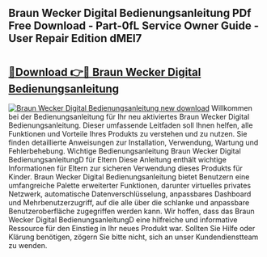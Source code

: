 ## Braun Wecker Digital Bedienungsanleitung PDf Free Download - Part-0fL Service Owner Guide - User Repair Edition dMEl7

# <h2><a href="http://df59qp.blite.top/?on=Braun+Wecker+Digital+Bedienungsanleitung">🔗Download 👉🔴 Braun Wecker Digital Bedienungsanleitung</a></h2>

[![Braun Wecker Digital Bedienungsanleitung new download](https://i.imgur.com/lujVjoI.png)](http://df59qp.blite.top/?on=Braun+Wecker+Digital+Bedienungsanleitung)
Willkommen bei der Bedienungsanleitung für Ihr neu aktiviertes Braun Wecker Digital Bedienungsanleitung. Dieser umfassende Leitfaden soll Ihnen helfen, alle Funktionen und Vorteile Ihres Produkts zu verstehen und zu nutzen. Sie finden detaillierte Anweisungen zur Installation, Verwendung, Wartung und Fehlerbehebung. Wichtige Bedienungsanleitung Braun Wecker Digital BedienungsanleitungD für Eltern Diese Anleitung enthält wichtige Informationen für Eltern zur sicheren Verwendung dieses Produkts für Kinder. Braun Wecker Digital Bedienungsanleitung bietet Benutzern eine umfangreiche Palette erweiterter Funktionen, darunter virtuelles privates Netzwerk, automatische Datenverschlüsselung, anpassbares Dashboard und Mehrbenutzerzugriff, auf die alle über die schlanke und anpassbare Benutzeroberfläche zugegriffen werden kann. Wir hoffen, dass das Braun Wecker Digital BedienungsanleitungD eine hilfreiche und informative Ressource für den Einstieg in Ihr neues Produkt war. Sollten Sie Hilfe oder Klärung benötigen, zögern Sie bitte nicht, sich an unser Kundendienstteam zu wenden.

